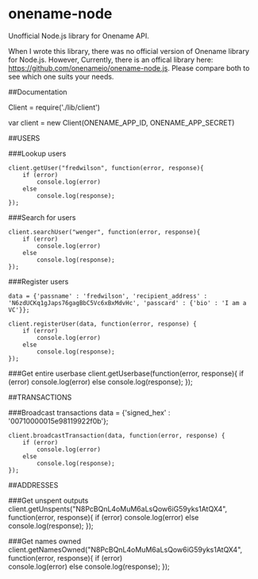 # onename-node
Unofficial Node.js library for Onename API.

When I wrote this library, there was no official version of Onename library for Node.js. However, Currently, there is an offical library here: https://github.com/onenameio/onename-node.js. Please compare both to see which one suits your needs.

##Documentation

Client = require('./lib/client')

var client = new Client(ONENAME_APP_ID, ONENAME_APP_SECRET)


##USERS

###Lookup users

	client.getUser("fredwilson", function(error, response){
		if (error)
			console.log(error)
		else
			console.log(response);
	});

###Search for users

	client.searchUser("wenger", function(error, response){
		if (error)
			console.log(error)
		else
			console.log(response);
	});

###Register users

	data = {'passname' : 'fredwilson', 'recipient_address' : 'N6zdUCKq1gJaps76gagBbC5Vc6xBxMdvHc', 'passcard' : {'bio' : 'I am a VC'}};

	client.registerUser(data, function(error, response) {
		if (error)	
			console.log(error)
		else
			console.log(response);
	});

###Get entire userbase
	client.getUserbase(function(error, response){
		if (error)
			console.log(error)
		else
			console.log(response);
	});


##TRANSACTIONS

###Broadcast transactions
	data = {'signed_hex' : '00710000015e98119922f0b'};

	client.broadcastTransaction(data, function(error, response) {
		if (error)	
			console.log(error)
		else
			console.log(response);
	});


##ADDRESSES

###Get unspent outputs
	client.getUnspents("N8PcBQnL4oMuM6aLsQow6iG59yks1AtQX4", function(error, response){
		if (error)
			console.log(error)
		else
			console.log(response);
	});

###Get names owned
	client.getNamesOwned("N8PcBQnL4oMuM6aLsQow6iG59yks1AtQX4", function(error, response){
		if (error)	
			console.log(error)
		else
			console.log(response);
	});



